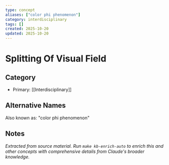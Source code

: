```yaml
---
type: concept
aliases: ["color phi phenomenon"]
category: interdisciplinary
tags: []
created: 2025-10-20
updated: 2025-10-20
---
```


# Splitting Of Visual Field

## Category

- Primary: [[Interdisciplinary]]

## Alternative Names

Also known as: "color phi phenomenon"

## Notes

*Extracted from source material. Run `make kb-enrich-auto` to enrich this and other concepts with comprehensive details from Claude's broader knowledge.*
